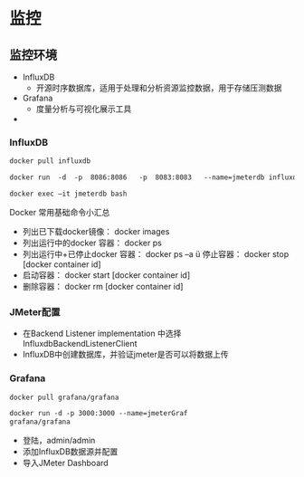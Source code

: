 # 监控

## 监控环境

- InfluxDB
    - 开源时序数据库，适用于处理和分析资源监控数据，用于存储压测数据
- Grafana
    - 度量分析与可视化展示工具
- 



### InfluxDB

```dockerfile
docker pull influxdb

docker run	-d	-p	8086:8086	-p	8083:8083	--name=jmeterdb influxdb

docker exec –it jmeterdb bash

```

Docker 常用基础命令小汇总
- 列出已下载docker镜像： docker images
- 列出运行中的docker 容器： docker ps
- 列出运行中+已停止docker 容器： docker ps –a ü 停止容器： docker stop [docker container id]
- 启动容器： docker start [docker container id]
- 删除容器： docker rm [docker container id]



### JMeter配置

- 在Backend Listener implementation 中选择InfluxdbBackendListenerClient
- InfluxDB中创建数据库，并验证jmeter是否可以将数据上传



### Grafana

```dockerfile
docker pull grafana/grafana

docker run -d -p 3000:3000 --name=jmeterGraf
grafana/grafana
```

- 登陆，admin/admin
- 添加InfluxDB数据源并配置
- 导入JMeter Dashboard
